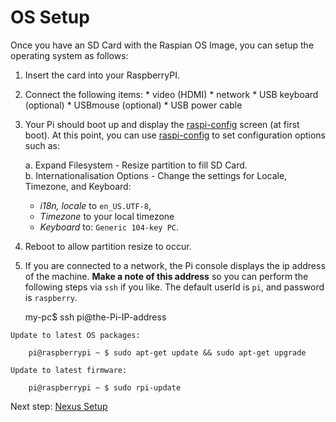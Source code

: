 OS Setup
========
  
  Once you have an SD Card with the Raspian OS Image, you can setup the operating system as follows:
  
  1. Insert the card into your RaspberryPI.
  2. Connect the following items:
    *  video (HDMI)	
    *  network
    *  USB keyboard (optional)
    *  USBmouse (optional)
    *  USB power cable
  3. Your Pi should boot up and display the [raspi-config](https://www.raspberrypi.org/documentation/configuration/raspi-config.md) screen (at first boot).
   At this point, you can use  [raspi-config](https://www.raspberrypi.org/documentation/configuration/raspi-config.md) to set configuration options such as:
     
     a. Expand Filesystem - Resize partition to fill SD Card.  
     b. Internationalisation Options - Change the settings for Locale, Timezone, and Keyboard:

       * *i18n, locale* to `en_US.UTF-8`,
       * *Timezone* to your local timezone
       * *Keyboard* to: `Generic 104-key PC`.				
  
  4. Reboot to allow partition resize to occur.
  5. If you are connected to a network, the Pi console displays the ip
    address of the machine. **Make a note of this address** so you can perform the
    following steps via `ssh` if you like. The default userId is `pi`, and password is `raspberry`.
    
        my-pc$ ssh pi@the-Pi-IP-address
    
    Update to latest OS packages:
  
        pi@raspberrypi ~ $ sudo apt-get update && sudo apt-get upgrade

    Update to latest firmware:
    
        pi@raspberrypi ~ $ sudo rpi-update


Next step: [Nexus Setup](nexussetup.html)
